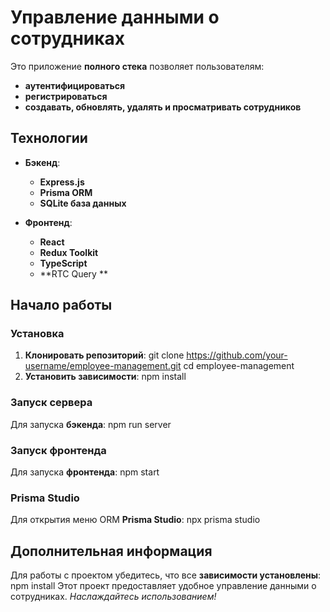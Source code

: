 # Управление данными о сотрудниках

Это приложение **полного стека** позволяет пользователям:

- **аутентифицироваться**
- **регистрироваться**
- **создавать, обновлять, удалять и просматривать сотрудников**

## Технологии

- **Бэкенд**:
  - **Express.js**
  - **Prisma ORM**
  - **SQLite база данных**

- **Фронтенд**:
  - **React**
  - **Redux Toolkit**
  - **TypeScript**
  - **RTC Query **
## Начало работы

### Установка

1. **Клонировать репозиторий**:
git clone https://github.com/your-username/employee-management.git
cd employee-management
2. **Установить зависимости**:
npm install
### Запуск сервера

Для запуска **бэкенда**:
npm run server
### Запуск фронтенда

Для запуска **фронтенда**:
npm start
### Prisma Studio

Для открытия меню ORM **Prisma Studio**:
npx prisma studio
## Дополнительная информация

Для работы с проектом убедитесь, что все **зависимости установлены**:
npm install
Этот проект предоставляет удобное управление данными о сотрудниках. *Наслаждайтесь использованием!*
